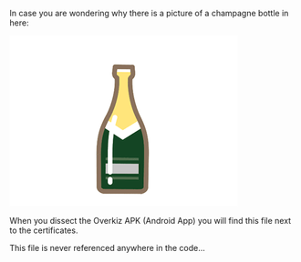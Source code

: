 In case you are wondering why there is a picture of a champagne bottle in here:

![champagne_bottle.gif](champagne_bottle.gif)

When you dissect the Overkiz APK (Android App) you will find this file next to the certificates.

This file is never referenced anywhere in the code...

